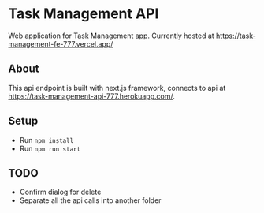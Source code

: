 # Task Management API

Web application for Task Management app. Currently hosted at <https://task-management-fe-777.vercel.app/>

## About

This api endpoint is built with next.js framework, connects to api at <https://task-management-api-777.herokuapp.com/>.

## Setup

- Run `npm install`
- Run `npm run start`

## TODO

- Confirm dialog for delete
- Separate all the api calls into another folder
